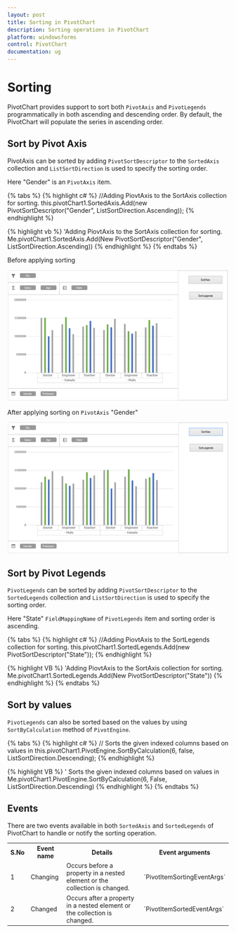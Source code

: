 ```yaml
---
layout: post
title: Sorting in PivotChart
description: Sorting operations in PivotChart
platform: windowsforms
control: PivotChart
documentation: ug
---
```


# Sorting
PivotChart provides support to sort both `PivotAxis` and `PivotLegends` programmatically in both ascending and descending order. By default, the PivotChart will populate the series in ascending order.

## Sort by Pivot Axis 
PivotAxis can be sorted by adding `PivotSortDescriptor` to the `SortedAxis` collection and `ListSortDirection` is used to specify the sorting order.

Here "Gender" is an `PivotAxis` item.

{% tabs %}
{% highlight c# %}
//Adding PiovtAxis to the SortAxis collection for sorting.
this.pivotChart1.SortedAxis.Add(new PivotSortDescriptor("Gender", ListSortDirection.Ascending));
{% endhighlight %}

{% highlight vb %}
'Adding PiovtAxis to the SortAxis collection for sorting.
Me.pivotChart1.SortedAxis.Add(New PivotSortDescriptor("Gender", ListSortDirection.Ascending))
{% endhighlight %}
{% endtabs %}
 
Before applying sorting

![](Sorting/images/Before_Sorting.png) 

After applying sorting on `PivotAxis` "Gender"

![](Sorting/images/After_Sorting.png) 

## Sort by Pivot Legends
`PivotLegends` can be sorted by adding `PivotSortDescriptor` to the `SortedLegends` collection and `ListSortDirection` is used to specify the sorting order.

Here "State" `FieldMappingName` of `PivotLegends` item and sorting order is ascending. 

{% tabs %}
{% highlight c# %}
//Adding PiovtAxis to the SortLegends collection for sorting.
this.pivotChart1.SortedLegends.Add(new PivotSortDescriptor("State"));
{% endhighlight %}

{% highlight VB %}
'Adding PiovtAxis to the SortAxis collection for sorting.
Me.pivotChart1.SortedLegends.Add(New PivotSortDescriptor("State"))
{% endhighlight %}
{% endtabs %}

## Sort by values
`PivotLegends` can also be sorted based on the values by using `SortByCalculation` method of `PivotEngine`.

{% tabs %}
{% highlight c# %}
// Sorts the given indexed columns based on values in 
this.pivotChart1.PivotEngine.SortByCalculation(6, false, ListSortDirection.Descending);
{% endhighlight %}

{% highlight VB %}
' Sorts the given indexed columns based on values in 
Me.pivotChart1.PivotEngine.SortByCalculation(6, False, ListSortDirection.Descending)
{% endhighlight %}
{% endtabs %}

## Events
There are two events available in both `SortedAxis` and `SortedLegends` of PivotChart to handle or notify the sorting operation.

<table>
<tr>
<th>S.No</th><th>Event name</th><th>Details</th><th>Event arguments</th>
</tr>
<tr>
<td>1</td><td>Changing</td><td>Occurs before a property in a nested element or the collection is changed.</td><td>`PivotItemSortingEventArgs`</td>
<tr><td>2</td><td>Changed</td><td>Occurs after a property in a nested element or the collection is changed.	</td><td>`PivotItemSortedEventArgs`</td>
</tr>
</table>

